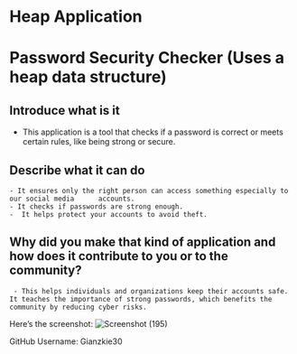 # Heap Application
# Password Security Checker (Uses a heap data structure)
## Introduce what is it
-	This application is a tool that checks if a password is correct or meets certain rules, like being strong or secure.
## Describe what it can do
    - It ensures only the right person can access something especially to our social media      accounts.
    - It checks if passwords are strong enough.
    -  It helps protect your accounts to avoid theft.
## Why did you make that kind of application and how does it contribute to you or to the community?
     - This helps individuals and organizations keep their accounts safe. It teaches the importance of strong passwords, which benefits the community by reducing cyber risks.
Here’s the screenshot:
 ![Screenshot (195)](https://github.com/user-attachments/assets/315a4f2e-c9fd-4c05-9b88-a745f17418c7)

GitHub Username: Gianzkie30



